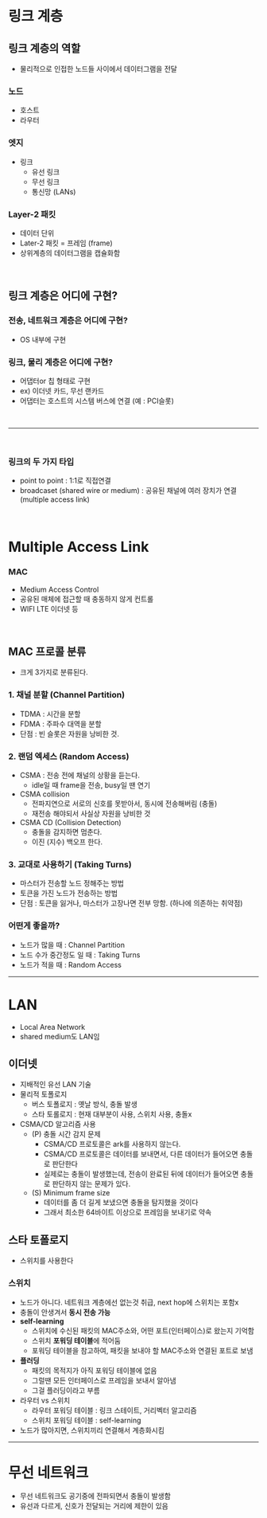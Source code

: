 # 링크 계층
## 링크 계층의 역할
- 물리적으로 인접한 노드들 사이에서 데이터그램을 전달 
### 노드
- 호스트
- 라우터
### 엣지
- 링크
  - 유선 링크
  - 무선 링크
  - 통신망 (LANs)
### Layer-2 패킷
- 데이터 단위
- Later-2 패킷 = 프레임 (frame)
- 상위계층의 데이터그램을 캡슐화함

<br>

## 링크 계층은 어디에 구현?
### 전송, 네트워크 계층은 어디에 구현?
- OS 내부에 구현
### 링크, 물리 계층은 어디에 구현?
- 어댑터or 칩 형태로 구현
- ex) 이더넷 카드, 무선 랜카드
- 어댑터는 호스트의 시스템 버스에 연결 (예 : PCI슬롯)

<br>

---

<br>

### 링크의 두 가지 타입
- point to point : 1:1로 직접연결
- broadcaset (shared wire or medium) : 공유된 채널에 여러 장치가 연결 (multiple access link)
 
<br>

# Multiple Access Link
### MAC
- Medium Access Control
- 공유된 매체에 접근할 때 충동하지 않게 컨트롤
- WIFI LTE 이더넷 등

<br>

## MAC 프로콜 분류
- 크게 3가지로 분류된다.
### 1. 채널 분할 (Channel Partition)
- TDMA : 시간을 분할
- FDMA : 주파수 대역을 분할
- 단점 : 빈 슬롯은 자원을 낭비한 것. 
### 2. 랜덤 엑세스 (Random Access)
- CSMA : 전송 전에 채널의 상황을 듣는다.
  - idle일 때 frame을 전송, busy일 땐 연기
- CSMA collision
  - 전파지연으로 서로의 신호를 못받아서, 동시에 전송해버림 (충돌)
  - 재전송 해야되서 사실상 자원을 낭비한 것
- CSMA CD (Collision Detection)
  - 충돌을 감지하면 멈춘다.
  - 이진 (지수) 백오프 한다.  
### 3. 교대로 사용하기 (Taking Turns)
- 마스터가 전송할 노드 정해주는 방법
- 토큰을 가진 노드가 전송하는 방법
- 단점 : 토큰을 잃거나, 마스터가 고장나면 전부 망함. (하나에 의존하는 취약점)
### 어떤게 좋을까?
- 노드가 많을 때 : Channel Partition
- 노드 수가 중간정도 일 때 : Taking Turns 
- 노드가 적을 때 : Random Access

---

# LAN
- Local Area Network
- shared medium도 LAN임
## 이더넷
- 지배적인 유선 LAN 기술
- 물리적 토폴로지
  - 버스 토폴로지 : 옛날 방식, 충돌 발생
  - 스타 토롤로지 : 현재 대부분이 사용, 스위치 사용, 충돌x
- CSMA/CD 알고리즘 사용
  - (P) 충돌 시간 감지 문제
    - CSMA/CD 프로토콜은 ark를 사용하지 않는다.
    - CSMA/CD 프로토콜은 데이터를 보내면서, 다른 데이터가 들어오면 충돌로 판단한다
    - 실제로는 충돌이 발생했는데, 전송이 완료된 뒤에 데이터가 들어오면 충돌로 판단하지 않는 문제가 있다.
  - (S) Minimum frame size
    - 데이터를 좀 더 길게 보냈으면 충돌을 탐지했을 것이다
    - 그래서 최소한 64바이트 이상으로 프레임을 보내기로 약속
## 스타 토폴로지
- 스위치를 사용한다
### 스위치 
- 노드가 아니다. 네트워크 계층에선 없는것 취급, next hop에 스위치는 포함x
- 충돌이 안생겨서 **동시 전송 가능**
- **self-learning**
  - 스위치에 수신된 패킷의 MAC주소와, 어떤 포트(인터페이스)로 왔는지 기억함
  - 스위치 **포워딩 테이블**에 적어둠
  - 포워딩 테이블을 참고하여, 패킷을 보내야 할 MAC주소와 연결된 포트로 보냄
- **플러딩**
  - 패킷의 목적지가 아직 포워딩 테이블에 없음
  - 그럴땐 모든 인터페이스로 프레임을 보내서 알아냄
  - 그걸 플러딩이라고 부름
- 라우터 vs 스위치 
  - 라우터 포워딩 테이블 : 링크 스테이트, 거리벡터 알고리즘
  - 스위치 포워딩 테이블 : self-learning
- 노드가 많아지면, 스위치끼리 연결해서 계층화시킴

---

# 무선 네트워크
- 무선 네트워크도 공기중에 전파되면서 충돌이 발생함
- 유선과 다르게, 신호가 전달되는 거리에 제한이 있음
